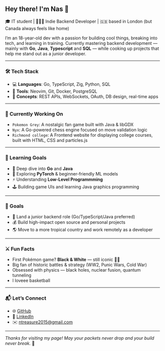 ## Hey there! I'm Nas 👋

🎓 IT student | 🧑🏾‍💻 Indie Backend Developer | 🇬🇧 based in London (but Canada always feels like home)

I’m an 18-year-old dev with a passion for building cool things, breaking into tech, and learning  in training. Currently mastering backend development — mainly with **Go**, **Java**, **Typescript** and **SQL** — while cooking up projects that help me stand out as a junior developer.

---

### 🛠️ Tech Stack

- 💻 **Languages**: Go, TypeScript, Zig, Python, SQL  
- 🧰 **Tools**: Neovim, Git, Docker, PostgreSQL
- 🔌 **Concepts**: REST APIs, WebSockets, OAuth, DB design, real-time apps

---

### 🚧 Currently Working On

- `Pokemon Grey`: A nostalgic fan game built with Java & libGDX  
- `Nyx`: A Go-powered chess engine focused on move validation logic  
- `Richmond college`: A Frontend website for displaying college courses, built with HTML, CSS and particles.js

---

### 🧠 Learning Goals

- 🧮 Deep dive into **Go** and **Java**
- 🧠 Exploring **PyTorch** & beginner-friendly ML models
- ⚡ Understanding **Low-Level Programmming**
- 🕹️ Building game UIs and learning Java graphics programming

---

### 🎯 Goals

- 💼 Land a junior backend role (Go/TypeScript/Java preferred)
- 💰 Build high-impact open source and personal projects
- 🌎 Move to a more tropical country and work remotely as a developer

---

### ⚔️ Fun Facts

- First Pokémon game? **Black & White** — still iconic 🖤🤍  
- Big fan of historic battles & strategy (WW2, Punic Wars, Cold War)  
- Obsessed with physics — black holes, nuclear fusion, quantum tunneling  
- I loveee basketball

---

### 📬 Let’s Connect

- 🌐 [GitHub](https://github.com/auraluvsu)  
- 💼 [LinkedIn](https://www.linkedin.com/in/nasir-treasure-2683b532a)
- ✉️ ntreasure2015@gmail.com

---

_Thanks for visiting my page! May your packets never drop and your build never break._ 🚀
